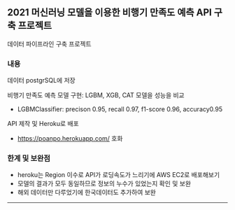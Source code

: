 ## 2021 머신러닝 모델을 이용한 비행기 만족도 예측 API 구축 프로젝트
데이터 파이프라인 구축 프로젝트

### 내용
데이터 postgrSQL에 저장

비행기 만족도 예측 모델 구현: LGBM, XGB, CAT 모델을 성능을 비교

- LGBMClassifier: precison 0.95, recall 0.97, f1-score 0.96, accuracy0.95

API 제작 및 Heroku로 배포  
- https://poanpo.herokuapp.com/
호화
### 한계 및 보완점
- heroku는 Region 이수로 API가 로딩속도가 느리기에 AWS EC2로 배포해보기
- 모델의 결과가 모두 동일하므로 정보의 누수가 있었는지 확인 및 보완
- 해외 데이터만 다루었기에 한국데이터도 추가하여 보완
___
